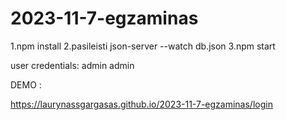 # 2023-11-7-egzaminas

1.npm install
2.pasileisti json-server --watch db.json
3.npm start


user credentials: admin admin


DEMO :

https://laurynassgargasas.github.io/2023-11-7-egzaminas/login
